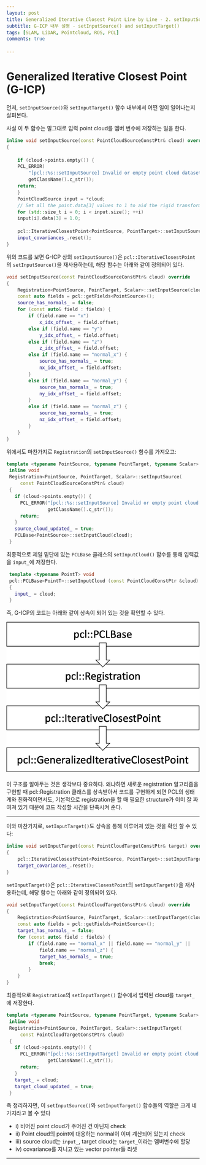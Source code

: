 ```yaml
---
layout: post
title: Generalized Iterative Closest Point Line by Line - 2. setInputSource() and setInputTarget()
subtitle: G-ICP 내부 설명 - setInputSource() and setInputTarget()
tags: [SLAM, LiDAR, Pointcloud, ROS, PCL]
comments: true

---
```


# Generalized Iterative Closest Point (G-ICP)

먼저, `setInputSource()`와 `setInputTarget()` 함수 내부에서 어떤 일이 일어나는지 살펴본다.

사실 이 두 함수는 말그대로 입력 point cloud를 멤버 변수에 저장하는 일을 한다.

```cpp
inline void setInputSource(const PointCloudSourceConstPtr& cloud) override
{

    if (cloud->points.empty()) {
    PCL_ERROR(
        "[pcl::%s::setInputSource] Invalid or empty point cloud dataset given!\n",
        getClassName().c_str());
    return;
    }
    PointCloudSource input = *cloud;
    // Set all the point.data[3] values to 1 to aid the rigid transformation
    for (std::size_t i = 0; i < input.size(); ++i)
    input[i].data[3] = 1.0;

    pcl::IterativeClosestPoint<PointSource, PointTarget>::setInputSource(cloud);
    input_covariances_.reset();
}
```

위의 코드를 보면 G-ICP 상의 `setInputSource()`은 `pcl::IterativeClosestPoint`의 `setInputSource()`을 재사용하는데, 해당 함수는 아래와 같이 정의되어 있다.


```cpp
void setInputSource(const PointCloudSourceConstPtr& cloud) override
{
    Registration<PointSource, PointTarget, Scalar>::setInputSource(cloud);
    const auto fields = pcl::getFields<PointSource>();
    source_has_normals_ = false;
    for (const auto& field : fields) {
        if (field.name == "x")
            x_idx_offset_ = field.offset;
        else if (field.name == "y")
            y_idx_offset_ = field.offset;
        else if (field.name == "z")
            z_idx_offset_ = field.offset;
        else if (field.name == "normal_x") {
            source_has_normals_ = true;
            nx_idx_offset_ = field.offset;
        }
        else if (field.name == "normal_y") {
            source_has_normals_ = true;
            ny_idx_offset_ = field.offset;
        }
        else if (field.name == "normal_z") {
            source_has_normals_ = true;
            nz_idx_offset_ = field.offset;
        }
    }
}
```

위에서도 마찬가지로 `Registration`의 `setInputSource()` 함수를 가져오고:

```cpp
template <typename PointSource, typename PointTarget, typename Scalar>
 inline void
 Registration<PointSource, PointTarget, Scalar>::setInputSource(
     const PointCloudSourceConstPtr& cloud)
 {
   if (cloud->points.empty()) {
     PCL_ERROR("[pcl::%s::setInputSource] Invalid or empty point cloud dataset given!\n",
               getClassName().c_str());
     return;
   }
   source_cloud_updated_ = true;
   PCLBase<PointSource>::setInputCloud(cloud);
 }
```
최종적으로 제일 밑단에 있는 `PCLBase` 클래스의 `setInputCloud()` 함수를 통해 입력값을 `input_`에 저장한다.
```cpp
 template <typename PointT> void
 pcl::PCLBase<PointT>::setInputCloud (const PointCloudConstPtr &cloud)
 { 
   input_ = cloud; 
 }
```

즉, G-ICP의 코드는 아래와 같이 상속이 되어 있는 것을 확인할 수 있다. 


![hierarchy](/img/gicp_hierarchy.png)

이 구조를 알아두는 것은 생각보다 중요하다. 왜냐하면 새로운 registration 알고리즘을 구현할 때 pcl::Registration 클래스를 상속받아서 코드를 구현하게 되면 PCL의 생태계와 친화적이면서도, 기본적으로 registration을 할 때 필요한 structure가 이미 잘 짜여져 있기 때문에 코드 작성할 시간을 단축시켜 준다.

---

이와 마찬가지로, `setInputTarget()`도 상속을 통해 이루어져 있는 것을 확인 할 수 있다:

```cpp
inline void setInputTarget(const PointCloudTargetConstPtr& target) override
{
    pcl::IterativeClosestPoint<PointSource, PointTarget>::setInputTarget(target);
    target_covariances_.reset();
}
```

`setInputTarget()`은 `pcl::IterativeClosestPoint`의 `setInputTarget()`을 재사용하는데, 해당 함수는 아래와 같이 정의되어 있다.

```cpp
void setInputTarget(const PointCloudTargetConstPtr& cloud) override
{
    Registration<PointSource, PointTarget, Scalar>::setInputTarget(cloud);
    const auto fields = pcl::getFields<PointSource>();
    target_has_normals_ = false;
    for (const auto& field : fields) {
        if (field.name == "normal_x" || field.name == "normal_y" ||
            field.name == "normal_z") {
            target_has_normals_ = true;
            break;
        }
    }
}
```

최종적으로 `Registration`의 `setInputTarget()` 함수에서 입력된 cloud를 `target_`에 저장한다.

```cpp
template <typename PointSource, typename PointTarget, typename Scalar>
 inline void
 Registration<PointSource, PointTarget, Scalar>::setInputTarget(
     const PointCloudTargetConstPtr& cloud)
 {
   if (cloud->points.empty()) {
     PCL_ERROR("[pcl::%s::setInputTarget] Invalid or empty point cloud dataset given!\n",
               getClassName().c_str());
     return;
   }
   target_ = cloud;
   target_cloud_updated_ = true;
 }
```

즉 정리하자면, 이 `setInputSource()`와 `setInputTarget()` 함수들의 역할은 크게 네가지라고 볼 수 있다
* i) 비어진 point cloud가 주어진 건 아닌지 check
* ii) Point cloud의 point에 대응하는 normal이 이미 계산되어 있는지 check
* iii) source cloud는 `input_`, target cloud는 `target_`이라는 멤버변수에 할당
* iv) covariance를 지니고 있는 vector pointer들 리셋


---

